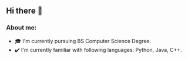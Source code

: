 ## Hi there 👋

### About me:

- :mortar_board: I'm currently pursuing BS Computer Science Degree.
- ✔️ I'm currently familiar with following languages: Python, Java, C++.

